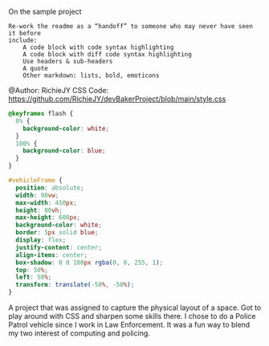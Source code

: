 On the sample project

    Re-work the readme as a “handoff” to someone who may never have seen it before
    include:
        A code block with code syntax highlighting 
        A code block with diff code syntax highlighting 
        Use headers & sub-headers 
        A quote 
        Other markdown: lists, bold, emoticons

@Author: RichieJY
CSS Code: https://github.com/RichieJY/devBakerProject/blob/main/style.css
```css
@keyframes flash {
  0% {
    background-color: white;
  }
  100% {
    background-color: blue;
  }
}

#vehicleFrame {
  position: absolute;
  width: 90vw;
  max-width: 450px;
  height: 80vh;
  max-height: 600px;
  background-color: white;
  border: 5px solid blue;
  display: flex;
  justify-content: center;
  align-items: center;
  box-shadow: 0 0 100px rgba(0, 0, 255, 1);
  top: 50%;
  left: 50%;
  transform: translate(-50%, -50%);
}
```

<detail>
<Summary>
  A project that was assigned to capture the physical layout of a space. Got to play around with <bold>CSS</bold> and sharpen some skills there. I chose 
  to do a Police Patrol vehicle since I work in Law Enforcement. It was a fun way to blend my two interest of computing and policing. 
</Summary>
</detail>
